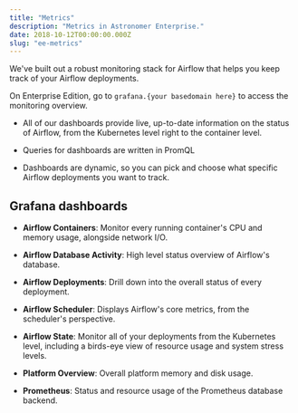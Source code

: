 ```yaml
---
title: "Metrics"
description: "Metrics in Astronomer Enterprise."
date: 2018-10-12T00:00:00.000Z
slug: "ee-metrics"
---
```


We've built out a robust monitoring stack for Airflow that helps you keep track of your Airflow deployments.

On Enterprise Edition, go to `grafana.{your basedomain here}` to access the monitoring overview.

- All of our dashboards provide live, up-to-date information on the status of Airflow, from the Kubernetes level right to the container level.

- Queries  for dashboards are written in PromQL

- Dashboards are dynamic, so you can pick and choose what specific Airflow deployments you want to track.

## Grafana dashboards

- **Airflow Containers**: Monitor every running container's CPU and memory usage, alongside network I/O.

- **Airflow Database Activity**: High level status overview of Airflow's database.

- **Airflow Deployments**: Drill down into the overall status of every deployment.

- **Airflow Scheduler**: Displays Airflow's core metrics, from the scheduler's perspective.

- **Airflow State**: Monitor all of your deployments from the Kubernetes level, including a birds-eye view of resource usage and system stress levels.

- **Platform Overview**: Overall platform memory and disk usage.

- **Prometheus**: Status and resource usage of the Prometheus database backend.
